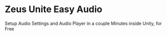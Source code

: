 # Zeus Unite Easy Audio
 Setup Audio Settings and Audio Player in a couple Minutes inside Unity, for Free
